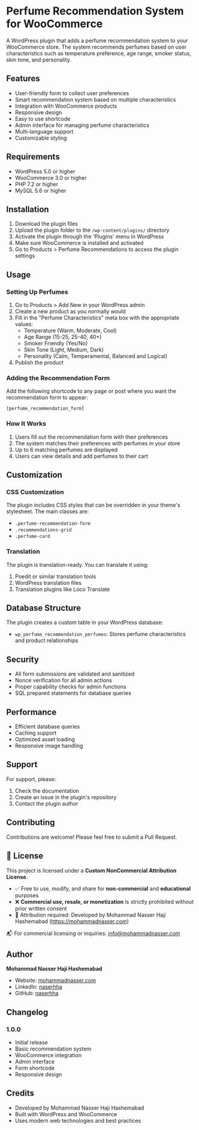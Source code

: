 # Perfume Recommendation System for WooCommerce

A WordPress plugin that adds a perfume recommendation system to your WooCommerce store. The system recommends perfumes based on user characteristics such as temperature preference, age range, smoker status, skin tone, and personality.

## Features

- User-friendly form to collect user preferences
- Smart recommendation system based on multiple characteristics
- Integration with WooCommerce products
- Responsive design
- Easy to use shortcode
- Admin interface for managing perfume characteristics
- Multi-language support
- Customizable styling

## Requirements

- WordPress 5.0 or higher
- WooCommerce 3.0 or higher
- PHP 7.2 or higher
- MySQL 5.6 or higher

## Installation

1. Download the plugin files
2. Upload the plugin folder to the `/wp-content/plugins/` directory
3. Activate the plugin through the 'Plugins' menu in WordPress
4. Make sure WooCommerce is installed and activated
5. Go to Products > Perfume Recommendations to access the plugin settings

## Usage

### Setting Up Perfumes

1. Go to Products > Add New in your WordPress admin
2. Create a new product as you normally would
3. Fill in the "Perfume Characteristics" meta box with the appropriate values:
   - Temperature (Warm, Moderate, Cool)
   - Age Range (15-25, 25-40, 40+)
   - Smoker Friendly (Yes/No)
   - Skin Tone (Light, Medium, Dark)
   - Personality (Calm, Temperamental, Balanced and Logical)
4. Publish the product

### Adding the Recommendation Form

Add the following shortcode to any page or post where you want the recommendation form to appear:

```
[perfume_recommendation_form]
```

### How It Works

1. Users fill out the recommendation form with their preferences
2. The system matches their preferences with perfumes in your store
3. Up to 6 matching perfumes are displayed
4. Users can view details and add perfumes to their cart

## Customization

### CSS Customization

The plugin includes CSS styles that can be overridden in your theme's stylesheet. The main classes are:

- `.perfume-recommendation-form`
- `.recommendations-grid`
- `.perfume-card`

### Translation

The plugin is translation-ready. You can translate it using:
1. Poedit or similar translation tools
2. WordPress translation files
3. Translation plugins like Loco Translate

## Database Structure

The plugin creates a custom table in your WordPress database:
- `wp_perfume_recommendation_perfumes`: Stores perfume characteristics and product relationships

## Security

- All form submissions are validated and sanitized
- Nonce verification for all admin actions
- Proper capability checks for admin functions
- SQL prepared statements for database queries

## Performance

- Efficient database queries
- Caching support
- Optimized asset loading
- Responsive image handling

## Support

For support, please:
1. Check the documentation
2. Create an issue in the plugin's repository
3. Contact the plugin author

## Contributing

Contributions are welcome! Please feel free to submit a Pull Request.

## 📜 License

This project is licensed under a **Custom NonCommercial Attribution License**.

- ✅ Free to use, modify, and share for **non-commercial** and **educational** purposes
- ❌ **Commercial use, resale, or monetization** is strictly prohibited without prior written consent
- 📛 Attribution required: Developed by Mohammad Nasser Haji Hashemabad (https://mohammadnasser.com)

📬 For commercial licensing or inquiries: [info@mohammadnasser.com](mailto:info@mohammadnasser.com)


## Author

**Mohammad Nasser Haji Hashemabad**

- Website: [mohammadnasser.com](https://mohammadnasser.com/)
- LinkedIn: [naserhha](https://ir.linkedin.com/in/naserhha)
- GitHub: [naserhha](https://github.com/naserhha)

## Changelog

### 1.0.0
- Initial release
- Basic recommendation system
- WooCommerce integration
- Admin interface
- Form shortcode
- Responsive design

## Credits

- Developed by Mohammad Nasser Haji Hashemabad
- Built with WordPress and WooCommerce
- Uses modern web technologies and best practices 
